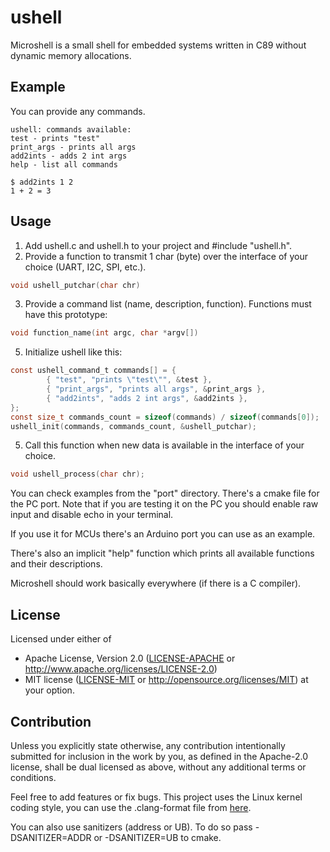 # ushell
Microshell is a small shell for embedded systems written in C89 without dynamic memory allocations.

## Example
You can provide any commands.
```
ushell: commands available:
test - prints "test"
print_args - prints all args
add2ints - adds 2 int args
help - list all commands

$ add2ints 1 2
1 + 2 = 3
```

## Usage
1. Add ushell.c and ushell.h to your project and #include "ushell.h".
2. Provide a function to transmit 1 char (byte) over the interface of your choice (UART, I2C, SPI, etc.).
```C
void ushell_putchar(char chr)
```
3. Provide a command list (name, description, function). Functions must have this prototype:
```C
void function_name(int argc, char *argv[])
```
5. Initialize ushell like this:
```C
const ushell_command_t commands[] = {
        { "test", "prints \"test\"", &test },
        { "print_args", "prints all args", &print_args },
        { "add2ints", "adds 2 int args", &add2ints },
};
const size_t commands_count = sizeof(commands) / sizeof(commands[0]);
ushell_init(commands, commands_count, &ushell_putchar);
```
5. Call this function when new data is available in the interface of your choice.
```C
void ushell_process(char chr);
```

You can check examples from the "port" directory. There's a cmake file for the PC port.
Note that if you are testing it on the PC you should enable raw input and disable echo in your terminal.

If you use it for MCUs there's an Arduino port you can use as an example.

There's also an implicit "help" function which prints all available functions and their descriptions.

Microshell should work basically everywhere (if there is a C compiler).

## License
Licensed under either of
 * Apache License, Version 2.0
   ([LICENSE-APACHE](LICENSE-APACHE) or http://www.apache.org/licenses/LICENSE-2.0)
 * MIT license
   ([LICENSE-MIT](LICENSE-MIT) or http://opensource.org/licenses/MIT)
at your option.

## Contribution
Unless you explicitly state otherwise, any contribution intentionally submitted
for inclusion in the work by you, as defined in the Apache-2.0 license, shall be
dual licensed as above, without any additional terms or conditions.

Feel free to add features or fix bugs. This project uses the Linux kernel coding style, you 
can use the .clang-format file from [here](https://raw.githubusercontent.com/torvalds/linux/master/.clang-format).

You can also use sanitizers (address or UB). To do so pass -DSANITIZER=ADDR or -DSANITIZER=UB to cmake.
